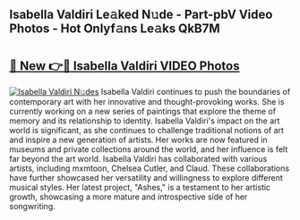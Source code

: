 ## Isabella Valdiri Le𝚊ked N𝚞de - Part-pbV Video Photos - Hot Onlyf𝚊ns Le𝚊ks QkB7M

# <h2><a href="http://ab56444.deff.icu/?id=Isabella+Valdiri">🔗 New 👉🔴 Isabella Valdiri VIDEO Photos</a></h2>

[![Isabella Valdiri N𝚞des](https://i.imgur.com/rIISA9y.gif)](http://ab56444.deff.icu/?id=Isabella+Valdiri)
Isabella Valdiri continues to push the boundaries of contemporary art with her innovative and thought-provoking works. She is currently working on a new series of paintings that explore the theme of memory and its relationship to identity. Isabella Valdiri's impact on the art world is significant, as she continues to challenge traditional notions of art and inspire a new generation of artists. Her works are now featured in museums and private collections around the world, and her influence is felt far beyond the art world. Isabella Valdiri has collaborated with various artists, including mxmtoon, Chelsea Cutler, and Claud. These collaborations have further showcased her versatility and willingness to explore different musical styles. Her latest project, "Ashes," is a testament to her artistic growth, showcasing a more mature and introspective side of her songwriting.
